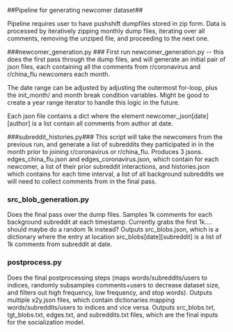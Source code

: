 ##Pipeline for generating newcomer dataset##

Pipeline requires user to have pushshift dumpfiles stored in zip form. Data is processed by iteratively zipping monthly dump files, iterating over all comments, removing the unziped file, and proceeding to the next one.


###newcomer\_generation.py ###
First run newcomer\_generation.py -- this does the first pass through the dump files, and will generate an initial pair of json files, each containing all the comments from r/coronavirus and r/china\_flu newcomers each month.

The date range can be adjusted by adjusting the outermost for-loop, plus the init\_month/ and month break condition variables. Might be good to create a year range iterator to handle this logic in the future.


Each json file contains a dict where the element newcomer\_json[date][author] is a list contain all comments from author at date.

###subreddit\_histories.py###
This script will take the newcomers from the previous run, and generate a list of subreddits they participated in in the month prior to joining r/coronavirus or r/china\_flu. Produces 3 jsons. edges\_china\_flu.json and edges\_coronavirus.json, which contain for each newcomer, a list of their prior subreddit interactions, and histories.json which contains for each time interval, a list of all background subreddits we will need to collect comments from in the final pass.


### src\_blob\_generation.py ###
Does the final pass over the dump files. Samples 1k comments for each background subreddit at each timestamp. Currently grabs the first 1k.... should maybe do a random 1k instead? Outputs src\_blobs.json, which is a dictionary where the entry at location src\_blobs[date][subreddit] is a list of 1k comments from subreddit at date.

### postprocess.py ###

Does the final postprocessing steps (maps words/subreddits/users to indices, randomly subsamples comments+users to decrease dataset size, and filters out high frequency, low frequency, and stop words). Outputs multiple x2y.json files, which contain dictionaries mapping words/subreddits/users to indices and vice versa. Outputs src\_blobs.txt, tgt\_blobs.txt, edges.txt, and subreddits.txt files, which are the final inputs for the socialization model.
